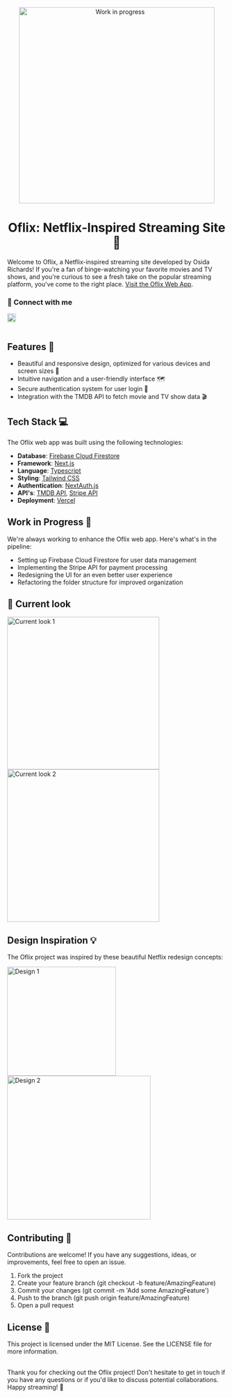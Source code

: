 <div align="center">
  <img width="450" alt="Work in progress" src="https://user-images.githubusercontent.com/51928654/183122433-6fb51f3f-a418-4eda-94ac-d48ef743b1c0.gif">
</div>
 
<h1 align="center">Oflix: Netflix-Inspired Streaming Site 🍿</h1>

Welcome to Oflix, a Netflix-inspired streaming site developed by Osida Richards! If you're a fan of binge-watching your favorite movies and TV shows, and you're curious to see a fresh take on the popular streaming platform, you've come to the right place. [Visit the Oflix Web App](https://oflix.vercel.app).


### 🤝 Connect with me
<a href="https://www.linkedin.com/in/osida-richards-780524243/"><img align="left" src="https://www.svgrepo.com/show/70809/linkedin.svg" alt="Osida | LinkedIn" width="20px"/></a>

<br/>
<br/>

## Features 🌟

- Beautiful and responsive design, optimized for various devices and screen sizes 📱
- Intuitive navigation and a user-friendly interface 🗺️
- Secure authentication system for user login 🔐
- Integration with the TMDB API to fetch movie and TV show data 🎬

## Tech Stack 💻

The Oflix web app was built using the following technologies:

- **Database**: [Firebase Cloud Firestore](https://firebase.google.com)
- **Framework**: [Next.js](https://nextjs.org)
- **Language**: [Typescript](https://www.typescriptlang.org)
- **Styling**: [Tailwind CSS](https://tailwindcss.com)
- **Authentication**: [NextAuth.js](https://next-auth.js.org)
- **API's**: [TMDB API](https://developers.themoviedb.org/3/getting-started/introduction), [Stripe API](https://stripe.com/docs/api)
- **Deployment**: [Vercel](https://vercel.com)

## Work in Progress 🚧

We're always working to enhance the Oflix web app. Here's what's in the pipeline:

- Setting up Firebase Cloud Firestore for user data management
- Implementing the Stripe API for payment processing
- Redesigning the UI for an even better user experience
- Refactoring the folder structure for improved organization

## 👀 Current look

<div display="flex" justify-content="space-evenly">
  <img width="350" alt="Current look 1" src="https://user-images.githubusercontent.com/51928654/183146007-26d0062e-4f7b-4759-9867-a5b345184d32.png">
  <img width="350" alt="Current look 2" src="https://user-images.githubusercontent.com/51928654/183146260-cdf1e5d7-4428-4e9b-9be6-f0c68b0d7638.png">
</div>


## Design Inspiration 💡

The Oflix project was inspired by these beautiful Netflix redesign concepts:

<div display="flex" justify-content="space-evenly">
  <img width="250" alt="Design 1" src="https://user-images.githubusercontent.com/51928654/183144487-c53c0f72-8fcd-44c9-a224-eae11b05876c.png">
  <img width="330" alt="Design 2" src="https://user-images.githubusercontent.com/51928654/183144767-2ca5e782-869c-4a3c-a588-6151c3713122.png">
</div>

## Contributing 🤝

Contributions are welcome! If you have any suggestions, ideas, or improvements, feel free to open an issue.

1. Fork the project
1. Create your feature branch (git checkout -b feature/AmazingFeature)
1. Commit your changes (git commit -m 'Add some AmazingFeature')
1. Push to the branch (git push origin feature/AmazingFeature)
1. Open a pull request

## License 📄

This project is licensed under the MIT License. See the LICENSE file for more information.

<br/>
Thank you for checking out the Oflix project! Don't hesitate to get in touch if you have any questions or if you'd like to discuss potential collaborations. Happy streaming! 🎉
